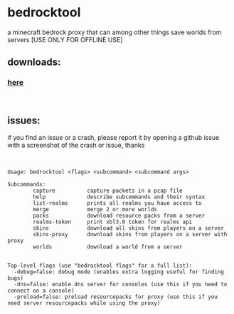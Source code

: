 # bedrocktool
a minecraft bedrock proxy that can among other things save worlds from servers
[USE ONLY FOR OFFLINE USE] 
<br/>

## downloads:
### [here](https://github.com/bedrock-tool/bedrocktool/releases)

<br/>

## issues:

if you find an issue or a crash, please report it by opening a github issue with a screenshot of the crash or issue, thanks

<br/>

```
Usage: bedrocktool <flags> <subcommand> <subcommand args>

Subcommands:
        capture          capture packets in a pcap file
        help             describe subcommands and their syntax
        list-realms      prints all realms you have access to
        merge            merge 2 or more worlds
        packs            download resource packs from a server
        realms-token     print xbl3.0 token for realms api
        skins            download all skins from players on a server
        skins-proxy      download skins from players on a server with proxy
        worlds           download a world from a server


Top-level flags (use "bedrocktool flags" for a full list):
  -debug=false: debug mode (enables extra logging useful for finding bugs)
  -dns=false: enable dns server for consoles (use this if you need to connect on a console)
  -preload=false: preload resourcepacks for proxy (use this if you need server resourcepacks while using the proxy)
```
